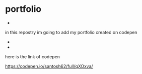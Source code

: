 # portfolio
*
in this repostry im going to add my portfolio created on codepen

*
*
here is the link of codepen

https://codepen.io/santosh62/full/qXOxva/
